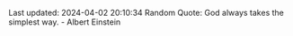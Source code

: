Last updated: 2024-04-02 20:10:34
Random Quote: God always takes the simplest way. - Albert Einstein